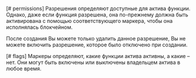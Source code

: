 [# permissions] Разрешения определяют доступные для актива функции. Однако, даже если функция разрешена, она по-прежнему должна быть активирована с помощью соответствующего маркера, чтобы она исполнялась блокчейном.

После создания Вы можете только удалить данное разрешение, Вы не можете включить разрешение, которое было отключено при создании.

[# flags] Маркеры определяют, какие функции актива активны, а какие – нет. Они могут быть включены или выключены владельцем актива в любое время.